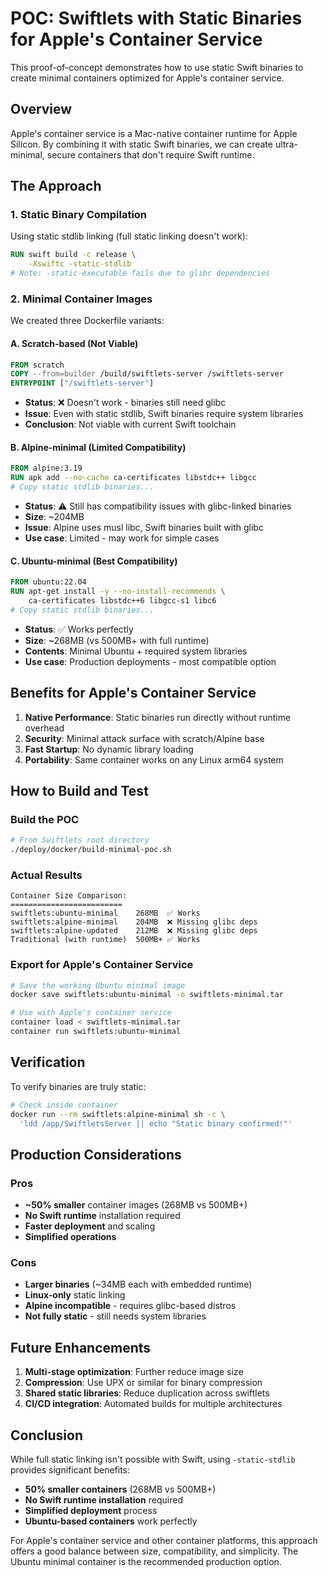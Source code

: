 # POC: Swiftlets with Static Binaries for Apple's Container Service

This proof-of-concept demonstrates how to use static Swift binaries to create minimal containers optimized for Apple's container service.

## Overview

Apple's container service is a Mac-native container runtime for Apple Silicon. By combining it with static Swift binaries, we can create ultra-minimal, secure containers that don't require Swift runtime.

## The Approach

### 1. Static Binary Compilation

Using static stdlib linking (full static linking doesn't work):
```dockerfile
RUN swift build -c release \
    -Xswiftc -static-stdlib
# Note: -static-executable fails due to glibc dependencies
```

### 2. Minimal Container Images

We created three Dockerfile variants:

#### A. Scratch-based (Not Viable)
```dockerfile
FROM scratch
COPY --from=builder /build/swiftlets-server /swiftlets-server
ENTRYPOINT ["/swiftlets-server"]
```
- **Status**: ❌ Doesn't work - binaries still need glibc
- **Issue**: Even with static stdlib, Swift binaries require system libraries
- **Conclusion**: Not viable with current Swift toolchain

#### B. Alpine-minimal (Limited Compatibility)
```dockerfile
FROM alpine:3.19
RUN apk add --no-cache ca-certificates libstdc++ libgcc
# Copy static stdlib binaries...
```
- **Status**: ⚠️ Still has compatibility issues with glibc-linked binaries
- **Size**: ~204MB
- **Issue**: Alpine uses musl libc, Swift binaries built with glibc
- **Use case**: Limited - may work for simple cases

#### C. Ubuntu-minimal (Best Compatibility)
```dockerfile
FROM ubuntu:22.04
RUN apt-get install -y --no-install-recommends \
    ca-certificates libstdc++6 libgcc-s1 libc6
# Copy static stdlib binaries...
```
- **Status**: ✅ Works perfectly
- **Size**: ~268MB (vs 500MB+ with full runtime)
- **Contents**: Minimal Ubuntu + required system libraries
- **Use case**: Production deployments - most compatible option

## Benefits for Apple's Container Service

1. **Native Performance**: Static binaries run directly without runtime overhead
2. **Security**: Minimal attack surface with scratch/Alpine base
3. **Fast Startup**: No dynamic library loading
4. **Portability**: Same container works on any Linux arm64 system

## How to Build and Test

### Build the POC
```bash
# From Swiftlets root directory
./deploy/docker/build-minimal-poc.sh
```

### Actual Results
```
Container Size Comparison:
=========================
swiftlets:ubuntu-minimal    268MB  ✅ Works
swiftlets:alpine-minimal    204MB  ❌ Missing glibc deps
swiftlets:alpine-updated    212MB  ❌ Missing glibc deps
Traditional (with runtime)  500MB+ ✅ Works
```

### Export for Apple's Container Service
```bash
# Save the working Ubuntu minimal image
docker save swiftlets:ubuntu-minimal -o swiftlets-minimal.tar

# Use with Apple's container service
container load < swiftlets-minimal.tar
container run swiftlets:ubuntu-minimal
```

## Verification

To verify binaries are truly static:
```bash
# Check inside container
docker run --rm swiftlets:alpine-minimal sh -c \
  'ldd /app/SwiftletsServer || echo "Static binary confirmed!"'
```

## Production Considerations

### Pros
- **~50% smaller** container images (268MB vs 500MB+)
- **No Swift runtime** installation required
- **Faster deployment** and scaling
- **Simplified operations**

### Cons
- **Larger binaries** (~34MB each with embedded runtime)
- **Linux-only** static linking
- **Alpine incompatible** - requires glibc-based distros
- **Not fully static** - still needs system libraries

## Future Enhancements

1. **Multi-stage optimization**: Further reduce image size
2. **Compression**: Use UPX or similar for binary compression
3. **Shared static libraries**: Reduce duplication across swiftlets
4. **CI/CD integration**: Automated builds for multiple architectures

## Conclusion

While full static linking isn't possible with Swift, using `-static-stdlib` provides significant benefits:
- **50% smaller containers** (268MB vs 500MB+)
- **No Swift runtime installation** required
- **Simplified deployment** process
- **Ubuntu-based containers** work perfectly

For Apple's container service and other container platforms, this approach offers a good balance between size, compatibility, and simplicity. The Ubuntu minimal container is the recommended production option.